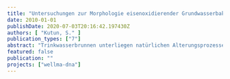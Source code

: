 ```yaml
---
title: "Untersuchungen zur Morphologie eisenoxidierender Grundwasserbakterien und ihrer Toleranz gegenüber Wasserstoffperoxid"
date: 2010-01-01
publishDate: 2020-07-03T20:16:42.197430Z
authors: [ "Kutun, S." ]
publication_types: ["7"]
abstract: "Trinkwasserbrunnen unterliegen natürlichen Alterungsprozessen, unter anderem der Verockerung (Wiacek 2006). Es wurden mehrere Biofilmproben aus der Rohwasserleitung des Wasserwerks Stolpe-Berlin entnommen (Kapitel 1.4/ 2.2.1). Die Proben die von der TU-Berlin zur Verfügung gestellt wurden, wurden kultiviert und anschließend mit mikrobiologischen Methoden charakterisiert (Kapitel 3.4). Vier Stämme, die verstärkt Eisenablagerungen und dunkle Kolonien aufwiesen, wurden für Folgeversuche (Kapitel 3.2/ 3.3) eingesetzt. Alle Versuchsergebnisse deuten daraufhin, dass Eisenhydroxid einen großen Einfluss auf die Wirkung des H2O2 auf Biofilme hatte (Kapitel 3). Es hat sich ergeben, dass eisenoxidierende Bakterien und mit ihnen assoziierte Bakterien (Kapitel 3.6) effektiv zu bekämpfen sind, wenn die sie umgebenden Eiseninkrustierungen vorher gelöst werden (Kapitel 4.1.5). Sowohl in den Plattenversuchen, als auch in den Versuchen mit den Biofilmen, haben Oxalsäure und die EDTA-Lösung die besten Ergebnisse erzielt, in bezug auf die sich lösenden Eiseninkrustierung und der nachfolgenden Reduzierung der Zellzahlen mit H2O2. Auch wenn diese Stoffe nicht in verockerten Trinkwasserbrunnen eingesetzt werden können, dienten sie doch dazu, die negative Wirkung des Eisenhydroxids bei der Biofilmbehandlung mit H2O2 zu verdeutlichen."
featured: false
publication: ""
projects: ["wellma-dna"]
---
```



